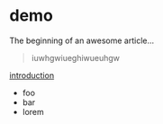 # demo

The beginning of an awesome article...

<!-- theme: danger -->

> iuwhgwiueghiwueuhgw

[introduction](introduction.md)

*   foo
*   bar
*   lorem
